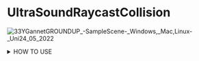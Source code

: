 # UltraSoundRaycastCollision
![33YGannetGROUNDUP_-_SampleScene_-_Windows,_Mac,_Linux_-_Uni24_05_2022](https://user-images.githubusercontent.com/89361982/170090687-8fe135b4-aca4-4072-bc68-361561659832.gif)
<details>
<summary>HOW TO USE </summary>

- YOU set the skin unity model as a trigger object
- You create an cube and attatch the script to it, these will act as colliders,also add rigid body or ontrigger will not work

- you place the colliders onto the surface of the unity probe and then parent them to it
- from my understanding the probe end is flat and generally you want to lay them flat to get a reeding so im i think one ray in the midle of the object would work even with very wide probes becaus in the situation of you not laying it flat then i would assume you wouldnt get 
- If you do need multiple rays i could write an external script that takes in all of the distances and then averages them by adding them and dividng by the number of objects collided

- WHEN THE PROBE MAKES CONTACT it will return the distance between the closest surface point on the skin to the current object location
- to get the pressure you would multiply this distance by the compression ratio of the balistic gel
- ie if it takes 10 grams to push the probe 1cm into the gel then you would multiply the distance by 10 to get the pressure
- you could proably find the compression ratio by using one of your force probes and mesuring how much force it takes to push in 1cm or you may have been given those stats when you bought the gel
- i would assume that probes with larger surface area would have higher compression ratios so you may have to do the test with each probe

  


<details>
<summary>Inspector Options </summary>
EDITABLE
- DEFAULT ORGIN AND LOOKAT CAN BE CHANGED BY USER THROUGH THE INSPECTOR
- YOU CAN CHANGE THE axis to point in a diffrent direction if you want, by default its pointin in the z direction
- LAYER MASK CAN ALSO BE CHANGED THROUGH THE INSPECTOR
- compression ratio can be changed through the inspector

DISPLAY
- ray orgins and ray lookat give world cordinates for default orgin and lookat they arnt meant to be changed by user but if you do they will just reset on next collision
- ray length gives the length of the ray
- ray distance gives the distance from ray lookat to closest surface point
- pressure multiplies the compression ratio with the ray_distance
<details>	
	
	
	
	
	

